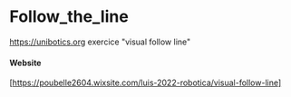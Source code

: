 # Follow_the_line
https://unibotics.org exercice "visual follow line"

#### Website

[https://poubelle2604.wixsite.com/luis-2022-robotica/visual-follow-line]

